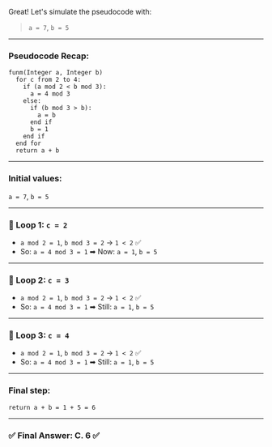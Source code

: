 Great! Let's simulate the pseudocode with:

> `a = 7`, `b = 5`

---

### Pseudocode Recap:

```text
funm(Integer a, Integer b)
  for c from 2 to 4:
    if (a mod 2 < b mod 3):
      a = 4 mod 3
    else:
      if (b mod 3 > b):
        a = b
      end if
      b = 1
    end if
  end for
  return a + b
```

---

### Initial values:

`a = 7`, `b = 5`

---

### 🔁 Loop 1: `c = 2`

* `a mod 2 = 1`, `b mod 3 = 2` → `1 < 2` ✅
* So: `a = 4 mod 3 = 1`
  ➡ Now: `a = 1`, `b = 5`

---

### 🔁 Loop 2: `c = 3`

* `a mod 2 = 1`, `b mod 3 = 2` → `1 < 2` ✅
* So: `a = 4 mod 3 = 1`
  ➡ Still: `a = 1`, `b = 5`

---

### 🔁 Loop 3: `c = 4`

* `a mod 2 = 1`, `b mod 3 = 2` → `1 < 2` ✅
* So: `a = 4 mod 3 = 1`
  ➡ Still: `a = 1`, `b = 5`

---

### Final step:

`return a + b = 1 + 5 = 6`

---

### ✅ Final Answer: **C. 6** ✅
